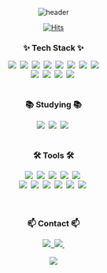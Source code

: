 
<!--
**geonheey/geonheey** is a ✨ _special_ ✨ repository because its `README.md` (this file) appears on your GitHub profile.

Here are some ideas to get you started:

- 🔭 I’m currently working on ...
- 🌱 I’m currently learning ...
- 👯 I’m looking to collaborate on ...
- 🤔 I’m looking for help with ...
- 💬 Ask me about ...
- 📫 How to reach me: ...
- 😄 Pronouns: ...
- ⚡ Fun fact: ...
-->

<div align = center>

![header](https://capsule-render.vercel.app/api?type=waving&color=auto&text=geonheey)

</div>


<div align = center>

[![Hits](https://hits.seeyoufarm.com/api/count/incr/badge.svg?url=https%3A%2F%2Fgithub.com%2Farinming&count_bg=%23000000&title_bg=%23000000&icon=&icon_color=%23E7E7E7&title=today&edge_flat=false)](https://hits.seeyoufarm.com)



</div>
<h3 align="center">✨ Tech Stack ✨</h3>
<div align="center">
  <img src="https://img.shields.io/badge/android-3DDC84?style=for-the-badge&logo=android&logoColor=white" />&nbsp
  <img src="https://img.shields.io/badge/jetpack_compose-4285F4?style=for-the-badge&logo=jetpackcompose&logoColor=white" />&nbsp
  <img src="https://img.shields.io/badge/flutter-02569B?style=for-the-badge&logo=flutter&logoColor=white" />&nbsp
  <img src="https://img.shields.io/badge/kotlin-7F52FF?style=for-the-badge&logo=kotlin&logoColor=white" />&nbsp
  <img src="https://img.shields.io/badge/dart-0175C2?style=for-the-badge&logo=dart&logoColor=white" />&nbsp
  <img src="https://img.shields.io/badge/java-007396?style=for-the-badge&logo=java&logoColor=white" />&nbsp
  <img src="https://img.shields.io/badge/c%2B%2B-A8B9CC?style=for-the-badge&logo=c%2B%2B&logoColor=white" />&nbsp
  <img src="https://img.shields.io/badge/python-3776AB?style=for-the-badge&logo=python&logoColor=white" />


</div>

<div align="center">
  <img src="https://img.shields.io/badge/react-61DAFB?style=for-the-badge&logo=react&logoColor=white" />&nbsp
  <img src="https://img.shields.io/badge/html5-E34F26?style=for-the-badge&logo=html5&logoColor=white" />&nbsp
  <img src="https://img.shields.io/badge/javascript-F7DF1E?style=for-the-badge&logo=javascript&logoColor=white" />&nbsp
  <img src="https://img.shields.io/badge/css3-1572B6?style=for-the-badge&logo=css3&logoColor=white" />&nbsp
</div>

<br>

<h3 align="center">📚 Studying 📚</h3>
<div align="center">
  <img src="https://img.shields.io/badge/typescript-007ACC.svg?style=for-the-badge&logo=typescript&logoColor=white" />&nbsp
  <img src="https://img.shields.io/badge/React%20Query-FF4154?style=for-the-badge&logo=react%20query&logoColor=white" />&nbsp
  <img src="https://img.shields.io/badge/Spring-6DB33F?style=for-the-badge&logo=spring&logoColor=white" />&nbsp
</div>


<br>

<h3 align="center">🛠️ Tools 🛠️</h3>
<div align="center">
  <img src="https://img.shields.io/badge/android_studio-3DDC84?style=for-the-badge&logo=android-studio&logoColor=white" />&nbsp
  <img src="https://img.shields.io/badge/vscode-0078D4?style=for-the-badge&logo=visual-studio-code&logoColor=white" />&nbsp
  <img src="https://img.shields.io/badge/swagger-85EA2D?style=for-the-badge&logo=swagger&logoColor=white" />&nbsp
  <img src="https://img.shields.io/badge/github-181717?style=for-the-badge&logo=github&logoColor=white" />&nbsp
  <img src="https://img.shields.io/badge/discord-5865F2?style=for-the-badge&logo=discord&logoColor=white" />&nbsp
 
</div>

<div align="center">
   <img src="https://img.shields.io/badge/figma-F24E1E?style=for-the-badge&logo=figma&logoColor=white" />&nbsp
  <img src="https://img.shields.io/badge/notion-000000?style=for-the-badge&logo=notion&logoColor=white" />&nbsp
  <img src="https://img.shields.io/badge/slack-4A154B?style=for-the-badge&logo=slack&logoColor=white" />&nbsp
  <img src="https://img.shields.io/badge/jira-4A154B?style=for-the-badge&logo=jira&logoColor=white" />&nbsp
  <img src="https://img.shields.io/badge/intellij_idea-000000?style=for-the-badge&logo=intellijidea&logoColor=white" />&nbsp
  <img src="https://img.shields.io/badge/mysql-4479A1?style=for-the-badge&logo=mysql&logoColor=white" />&nbsp
</div>

<br>


<br>

<h3 align="center">📫 Contact 📫</h3>
<div align="center">
  <a href="https://jaslime.tistory.com/">
    <img src="https://img.shields.io/badge/Tistory-000000?style=for-the-badge&logo=tistory&logoColor=white" />&nbsp
  </a>
  <a href="mailto:jas0704@naver.com">
    <img
      src="https://img.shields.io/badge/jas0704@naver.com-03C75A?style=for-the-badge&logo=naver&logoColor=white"/>&nbsp
  </a>
</div>

<br>

<div align="center">
  <img src="https://github-readme-stats.vercel.app/api?username=geonheey&show_icons=true&theme=apprentice" />
</div>

<br>



</div>




